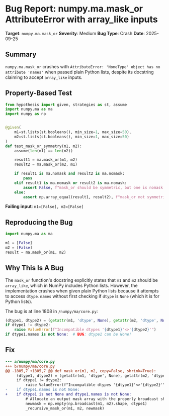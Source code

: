 # Bug Report: numpy.ma.mask_or AttributeError with array_like inputs

**Target**: `numpy.ma.mask_or`
**Severity**: Medium
**Bug Type**: Crash
**Date**: 2025-09-25

## Summary

`numpy.ma.mask_or` crashes with `AttributeError: 'NoneType' object has no attribute 'names'` when passed plain Python lists, despite its docstring claiming to accept `array_like` inputs.

## Property-Based Test

```python
from hypothesis import given, strategies as st, assume
import numpy.ma as ma
import numpy as np


@given(
    m1=st.lists(st.booleans(), min_size=1, max_size=50),
    m2=st.lists(st.booleans(), min_size=1, max_size=50)
)
def test_mask_or_symmetry(m1, m2):
    assume(len(m1) == len(m2))

    result1 = ma.mask_or(m1, m2)
    result2 = ma.mask_or(m2, m1)

    if result1 is ma.nomask and result2 is ma.nomask:
        pass
    elif result1 is ma.nomask or result2 is ma.nomask:
        assert False, f"mask_or should be symmetric, but one is nomask: {result1} vs {result2}"
    else:
        assert np.array_equal(result1, result2), f"mask_or not symmetric: {result1} vs {result2}"
```

**Failing input**: `m1=[False], m2=[False]`

## Reproducing the Bug

```python
import numpy.ma as ma

m1 = [False]
m2 = [False]
result = ma.mask_or(m1, m2)
```

## Why This Is A Bug

The `mask_or` function's docstring explicitly states that `m1` and `m2` should be `array_like`, which in NumPy includes Python lists. However, the implementation crashes when given plain Python lists because it attempts to access `dtype.names` without first checking if `dtype` is `None` (which it is for Python lists).

The bug is at line 1808 in `/numpy/ma/core.py`:

```python
(dtype1, dtype2) = (getattr(m1, 'dtype', None), getattr(m2, 'dtype', None))
if dtype1 != dtype2:
    raise ValueError(f"Incompatible dtypes '{dtype1}'<>'{dtype2}'")
if dtype1.names is not None:  # BUG: dtype1 can be None!
```

## Fix

```diff
--- a/numpy/ma/core.py
+++ b/numpy/ma/core.py
@@ -1805,7 +1805,7 @@ def mask_or(m1, m2, copy=False, shrink=True):
     (dtype1, dtype2) = (getattr(m1, 'dtype', None), getattr(m2, 'dtype', None))
     if dtype1 != dtype2:
         raise ValueError(f"Incompatible dtypes '{dtype1}'<>'{dtype2}'")
-    if dtype1.names is not None:
+    if dtype1 is not None and dtype1.names is not None:
         # Allocate an output mask array with the properly broadcast shape.
         newmask = np.empty(np.broadcast(m1, m2).shape, dtype1)
         _recursive_mask_or(m1, m2, newmask)
```